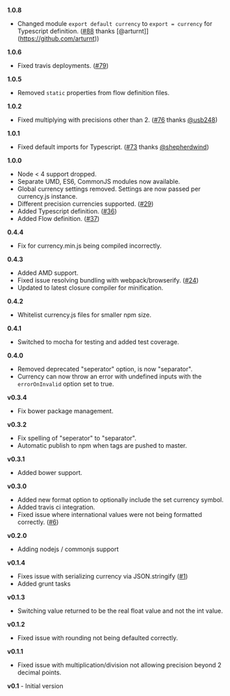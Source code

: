 **1.0.8**

* Changed module `export default currency` to `export = currency` for Typescript definition. ([#88](https://github.com/scurker/currency.js/issues/88) thanks [@arturnt]](https://github.com/arturnt))

**1.0.6**

* Fixed travis deployments. ([#79](https://github.com/scurker/currency.js/issues/79))

**1.0.5**

* Removed `static` properties from flow definition files.

**1.0.2**

* Fixed multiplying with precisions other than 2. ([#76](https://github.com/scurker/currency.js/issues/76) thanks [@usb248](https://github.com/usb248))

**1.0.1**

* Fixed default imports for Typescript. ([#73](https://github.com/scurker/currency.js/issues/73) thanks [@shepherdwind](https://github.com/shepherdwind))

**1.0.0**

* Node < 4 support dropped.
* Separate UMD, ES6, CommonJS modules now available.
* Global currency settings removed. Settings are now passed per currency.js instance.
* Different precision currencies supported. ([#29](https://github.com/scurker/currency.js/issues/29))
* Added Typescript definition. ([#36](https://github.com/scurker/currency.js/issues/36))
* Added Flow definition. ([#37](https://github.com/scurker/currency.js/issues/37))

**0.4.4**

* Fix for currency.min.js being compiled incorrectly.

**0.4.3**

* Added AMD support.
* Fixed issue resolving bundling with webpack/browserify. ([#24](https://github.com/scurker/currency.js/issues/24))
* Updated to latest closure compiler for minification.

**0.4.2**

* Whitelist currency.js files for smaller npm size.

**0.4.1**

* Switched to mocha for testing and added test coverage.

**0.4.0**

* Removed deprecated "seperator" option, is now "separator".
* Currency can now throw an error with undefined inputs with the `errorOnInvalid` option set to true.

**v0.3.4**

* Fix bower package management.

**v0.3.2**

* Fix spelling of "seperator" to "separator".
* Automatic publish to npm when tags are pushed to master.

**v0.3.1**

* Added bower support.

**v0.3.0**

* Added new format option to optionally include the set currency symbol.
* Added travis ci integration.
* Fixed issue where international values were not being formatted correctly. ([#6](https://github.com/scurker/currency.js/issues/6))

**v0.2.0**

* Adding nodejs / commonjs support

**v0.1.4**

* Fixes issue with serializing currency via JSON.stringify ([#1](https://github.com/scurker/currency.js/issues/1))
* Added grunt tasks

**v0.1.3**

* Switching value returned to be the real float value and not the int value.

**v0.1.2**

* Fixed issue with rounding not being defaulted correctly.

**v0.1.1**

* Fixed issue with multiplication/division not allowing precision beyond 2 decimal points.

**v0.1** - Initial version